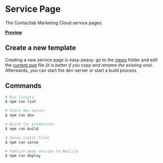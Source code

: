 # Service Page

The Contactlab Marketing Cloud service pages.

**[Preview](https://clab-service-page.netlify.com/)**

## Create a new template

Creating a new service page is easy-peasy: go to the [views](./src/views) folder and edit the [current.pug](./src/views/current.pug) file _(it is better if you copy and rename the existing one)_. Afterwards, you can start the dev-server or start a build process.

## Commands

```sh
# Run linters
$ npm run lint

# Start dev-server
$ npm run dev

# Build for production
$ npm run build

# Serve static files
$ npm run serve

# Publish demo version to Netlify
$ npm run deploy
```
